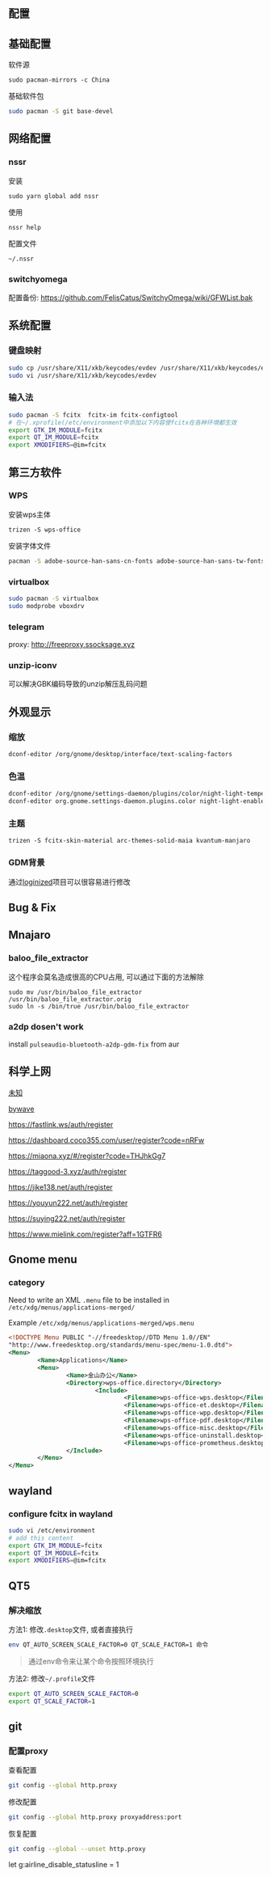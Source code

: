 ## 配置

## 基础配置

软件源

```shell
sudo pacman-mirrors -c China
```

基础软件包

```sh
sudo pacman -S git base-devel
```

## 网络配置

### nssr

安装

```shell
sudo yarn global add nssr
```

使用

```shell
nssr help
```

配置文件

```shell
~/.nssr
```

### switchyomega

配置备份: https://github.com/FelisCatus/SwitchyOmega/wiki/GFWList.bak

## 系统配置

### 键盘映射

``` sh
sudo cp /usr/share/X11/xkb/keycodes/evdev /usr/share/X11/xkb/keycodes/evdev.back
sudo vi /usr/share/X11/xkb/keycodes/evdev
```

### 输入法

````sh
sudo pacman -S fcitx  fcitx-im fcitx-configtool
# 在~/.xprofile(/etc/environment中添加以下内容使fcitx在各种环境都生效
export GTK_IM_MODULE=fcitx
export QT_IM_MODULE=fcitx
export XMODIFIERS=@im=fcitx
````

## 第三方软件

### WPS

安装wps主体

```
trizen -S wps-office
```

安装字体文件

```sh
pacman -S adobe-source-han-sans-cn-fonts adobe-source-han-sans-tw-fonts adobe-source-han-serif-cn-fonts adobe-source-han-serif-tw-fonts
```

### virtualbox

```sh
sudo pacman -S virtualbox
sudo modprobe vboxdrv
```

### telegram

proxy: http://freeproxy.ssocksage.xyz

### unzip-iconv

可以解决GBK编码导致的unzip解压乱码问题

## 外观显示

### 缩放

```sh
dconf-editor /org/gnome/desktop/interface/text-scaling-factors
```

### 色温

```sh
dconf-editor /org/gnome/settings-daemon/plugins/color/night-light-temperature
dconf-editor org.gnome.settings-daemon.plugins.color night-light-enabled true
```

### 主题

```
trizen -S fcitx-skin-material arc-themes-solid-maia kvantum-manjaro
```

### GDM背景

通过[loginized](https://github.com/juhaku/loginized)项目可以很容易进行修改

## Bug & Fix

## Mnajaro

### baloo_file_extractor

这个程序会莫名造成很高的CPU占用, 可以通过下面的方法解除

```shell
sudo mv /usr/bin/baloo_file_extractor /usr/bin/baloo_file_extractor.orig
sudo ln -s /bin/true /usr/bin/baloo_file_extractor
```

### a2dp dosen't work

install `pulseaudio-bluetooth-a2dp-gdm-fix` from aur

## 科学上网

[未知](https://subscribe.lakeheart.co/link/f7PrPsTZLIlaZWcl)

[bywave](https://bywave.io/)

https://fastlink.ws/auth/register

https://dashboard.coco355.com/user/register?code=nRFw

https://miaona.xyz/#/register?code=THJhkGg7

https://taggood-3.xyz/auth/register

https://jike138.net/auth/register

https://youyun222.net/auth/register

https://suying222.net/auth/register

https://www.mielink.com/register?aff=1GTFR6

## Gnome menu 

### category

Need to write an XML `.menu` file to be installed in `/etc/xdg/menus/applications-merged/`

Example `/etc/xdg/menus/applications-merged/wps.menu`

```xml
<!DOCTYPE Menu PUBLIC "-//freedesktop//DTD Menu 1.0//EN"
"http://www.freedesktop.org/standards/menu-spec/menu-1.0.dtd">
<Menu>
        <Name>Applications</Name>
        <Menu>
                <Name>金山办公</Name>
                <Directory>wps-office.directory</Directory>
                        <Include>
                                <Filename>wps-office-wps.desktop</Filename>
                                <Filename>wps-office-et.desktop</Filename>
                                <Filename>wps-office-wpp.desktop</Filename>
                                <Filename>wps-office-pdf.desktop</Filename>
                                <Filename>wps-office-misc.desktop</Filename>
                                <Filename>wps-office-uninstall.desktop</Filename>
                                <Filename>wps-office-prometheus.desktop</Filename>      
                </Include>
        </Menu>
</Menu>
```

## wayland

### configure fcitx in wayland

```sh
sudo vi /etc/environment
# add this content
export GTK_IM_MODULE=fcitx
export QT_IM_MODULE=fcitx
export XMODIFIERS=@im=fcitx
```

## QT5

### 解决缩放

方法1: 修改`.desktop`文件, 或者直接执行

```sh
env QT_AUTO_SCREEN_SCALE_FACTOR=0 QT_SCALE_FACTOR=1 命令
```

> 通过env命令来让某个命令按照环境执行

方法2: 修改`~/.profile`文件

```sh
export QT_AUTO_SCREEN_SCALE_FACTOR=0
export QT_SCALE_FACTOR=1
```

## git

### 配置proxy

查看配置

```sh
git config --global http.proxy
```

修改配置

```sh
git config --global http.proxy proxyaddress:port
```

恢复配置

```sh
git config --global --unset http.proxy
```

let g:airline_disable_statusline = 1

